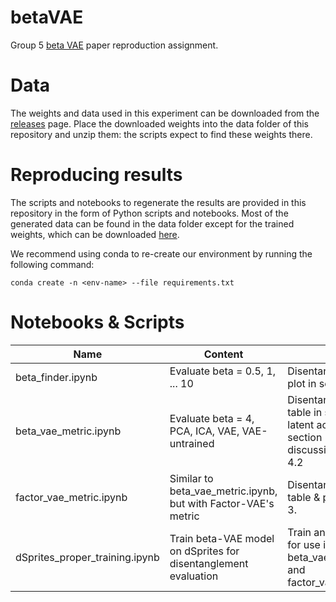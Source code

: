# betaVAE
Group 5 [beta VAE](https://openreview.net/forum?id=Sy2fzU9gl) paper reproduction assignment.

# Data

The weights and data used in this experiment can be downloaded from the [releases](https://github.com/not-a-GAN/better-vae-with-beta-vae/releases)
page. Place the downloaded weights into the data folder of this repository and unzip them: the scripts expect to find
these weights there.

# Reproducing results

The scripts and notebooks to regenerate the results are provided in this repository in the form of Python scripts and notebooks. Most of
the generated data can be found in the data folder except for the trained weights, which can be downloaded [here](https://github.com/not-a-GAN/better-vae-with-beta-vae/releases).

We recommend using conda to re-create our environment by running the following command:

`conda create -n <env-name> --file requirements.txt`


# Notebooks & Scripts

Name                              | Content                                                               | Used in
----------------------------------|-----------------------------------------------------------------------|---------------------------------------------------------------------------------------------------------------
beta\_finder.ipynb                |  Evaluate beta = 0.5, 1, ... 10                                       | Disentanglement score plot in section 3
beta\_vae\_metric.ipynb           |  Evaluate beta = 4, PCA, ICA, VAE, VAE-untrained                      | Disentanglement score table in section 3, latent activation plot in section 3, and discussion in section 4.2
factor\_vae\_metric.ipynb         |  Similar to beta\_vae\_metric.ipynb, but with Factor-VAE's metric     | Disentanglement score table & plot in section 3.
dSprites\_proper\_training.ipynb  |  Train beta-VAE model on dSprites for disentanglement evaluation      | Train and save weights for use in beta\_vae\_metric.ipynb and factor\_vae\_metric.ipynb
